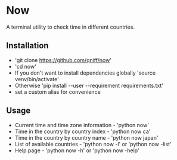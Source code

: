 # Now
A terminal utility to check time in different countries.

## Installation
* 'git clone https://github.com/qniff/now'
* 'cd now'
* If you don't want to install dependencies globally 'source venv/bin/activate'
* Otherwise 'pip install --user --requirement requirements.txt'
* set a custom alias for convenience

## Usage
* Current time and time zone information - 'python now'
* Time in the country by country index - 'python now ca'
* Time in the country by country name - 'python now japan'
* List of available countries - 'python now -l' or 'python now -list'
* Help page - 'python now -h' or 'python now -help'